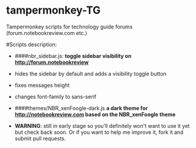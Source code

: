 # tampermonkey-TG
Tampermonkey scripts for technology guide forums (forum.notebookreview.com etc.)

#Scripts description:
* ####nbr_sidebar.js:
**toggle sidebar visibility on http://forum.notebookreview**
 * hides the sidebar by default and adds a visibility toggle button
 * fixes messages height
 * changes font-family to sans-serif

* ####themes/NBR_xenFoogle-dark.js
**a dark theme for http://notebookreview.com based on the NBR_xenFoogle theme**
 * **WARNING**: still in early stage so you'll definitely won't want to use it yet but check back soon. Or if you want to help me improve it, fork it and submit pull requests.
